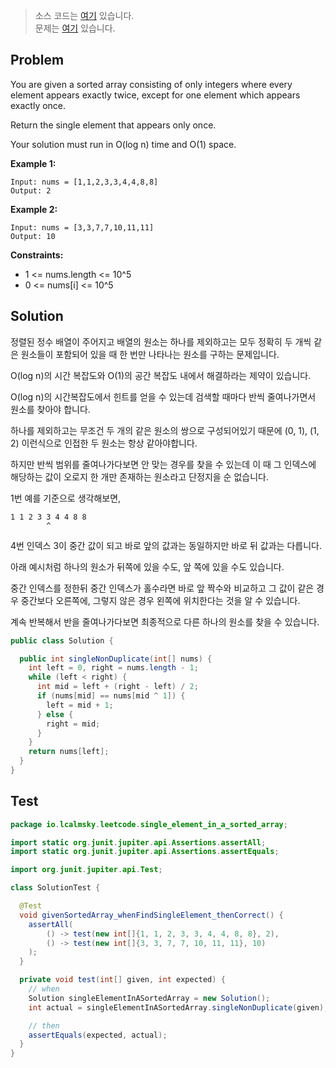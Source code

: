 > 소스 코드는 [여기](https://github.com/lcalmsky/leetcode/blob/master/src/main/java/io/lcalmsky/leetcode/single_element_in_a_sorted_array/Solution.java) 있습니다.  
> 문제는 [여기](https://github.com/lcalmsky/leetcode/issues/34) 있습니다.

## Problem

You are given a sorted array consisting of only integers where every element appears exactly twice, except for one element which appears exactly once.

Return the single element that appears only once.

Your solution must run in O(log n) time and O(1) space.

**Example 1:**

```text
Input: nums = [1,1,2,3,3,4,4,8,8]
Output: 2
```

**Example 2:**

```text
Input: nums = [3,3,7,7,10,11,11]
Output: 10
```

**Constraints:**

* 1 <= nums.length <= 10^5
* 0 <= nums[i] <= 10^5

## Solution

정렬된 정수 배열이 주어지고 배열의 원소는 하나를 제외하고는 모두 정확히 두 개씩 같은 원소들이 포함되어 있을 때 한 번만 나타나는 원소를 구하는 문제입니다.

O(log n)의 시간 복잡도와 O(1)의 공간 복잡도 내에서 해결하라는 제약이 있습니다.

O(log n)의 시간복잡도에서 힌트를 얻을 수 있는데 검색할 때마다 반씩 줄여나가면서 원소를 찾아야 합니다.

하나를 제외하고는 무조건 두 개의 같은 원소의 쌍으로 구성되어있기 때문에 (0, 1), (1, 2) 이런식으로 인접한 두 원소는 항상 같아야합니다.

하지만 반씩 범위를 줄여나가다보면 안 맞는 경우를 찾을 수 있는데 이 때 그 인덱스에 해당하는 값이 오로지 한 개만 존재하는 원소라고 단정지을 순 없습니다.

1번 예를 기준으로 생각해보면,

```text
1 1 2 3 3 4 4 8 8
        ^
```

4번 인덱스 3이 중간 값이 되고 바로 앞의 값과는 동일하지만 바로 뒤 값과는 다릅니다.

아래 예시처럼 하나의 원소가 뒤쪽에 있을 수도, 앞 쪽에 있을 수도 있습니다.

중간 인덱스를 정한뒤 중간 인덱스가 홀수라면 바로 앞 짝수와 비교하고 그 값이 같은 경우 중간보다 오른쪽에, 그렇지 않은 경우 왼쪽에 위치한다는 것을 알 수 있습니다. 

계속 반복해서 반을 줄여나가다보면 최종적으로 다른 하나의 원소를 찾을 수 있습니다.

```java
public class Solution {

  public int singleNonDuplicate(int[] nums) {
    int left = 0, right = nums.length - 1;
    while (left < right) {
      int mid = left + (right - left) / 2;
      if (nums[mid] == nums[mid ^ 1]) {
        left = mid + 1;
      } else {
        right = mid;
      }
    }
    return nums[left];
  }
}
```

## Test

```java
package io.lcalmsky.leetcode.single_element_in_a_sorted_array;

import static org.junit.jupiter.api.Assertions.assertAll;
import static org.junit.jupiter.api.Assertions.assertEquals;

import org.junit.jupiter.api.Test;

class SolutionTest {

  @Test
  void givenSortedArray_whenFindSingleElement_thenCorrect() {
    assertAll(
        () -> test(new int[]{1, 1, 2, 3, 3, 4, 4, 8, 8}, 2),
        () -> test(new int[]{3, 3, 7, 7, 10, 11, 11}, 10)
    );
  }

  private void test(int[] given, int expected) {
    // when
    Solution singleElementInASortedArray = new Solution();
    int actual = singleElementInASortedArray.singleNonDuplicate(given);

    // then
    assertEquals(expected, actual);
  }
}
```